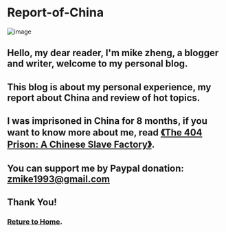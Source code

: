 # Report-of-China
![image](https://github.com/user-attachments/assets/bd15e75d-e03e-4b32-b0c7-49bbf761402b)
## Hello, my dear reader, I'm mike zheng, a blogger and writer, welcome to my personal blog.
## This blog is about my personal experience, my report about China and review of hot topics.
## I was imprisoned in China for 8 months, if you want to know more about me, read [《The 404 Prison: A Chinese Slave Factory》](https://github.com/zmike1993/Report-of-China/issues/1).
## You can support me by Paypal donation: [zmike1993@gmail.com](https://www.paypal.me/zmike1993)
## Thank You!

### [Reture to Home](https://github.com/zmike1993/Report-of-China/issues).
